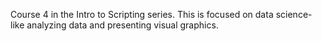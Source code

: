 Course 4 in the Intro to Scripting series.  This is focused on data science-like analyzing data and presenting visual graphics.